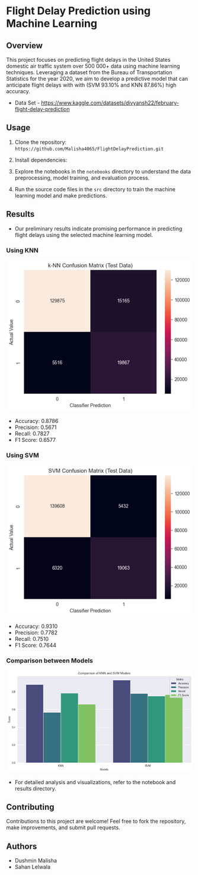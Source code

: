 # Flight Delay Prediction using Machine Learning

## Overview

This project focuses on predicting flight delays in the United States domestic air traffic system over 500 000+ data using machine learning techniques. Leveraging a dataset from the Bureau of Transportation Statistics for the year 2020, we aim to develop a predictive model that can anticipate flight delays with  with (SVM 93.10% and KNN 87.86%)  high accuracy.
- Data Set - https://www.kaggle.com/datasets/divyansh22/february-flight-delay-prediction

## Usage

1. Clone the repository:
`https://github.com/Malisha4065/FlightDelayPrediction.git`

2. Install dependencies:

3. Explore the notebooks in the `notebooks` directory to understand the data preprocessing, model training, and evaluation process.

4. Run the source code files in the `src` directory to train the machine learning model and make predictions.

## Results

- Our preliminary results indicate promising performance in predicting flight delays using the selected machine learning model.

### Using KNN
![KNN_results](./images/KNNConfutionMatrtix.png) 

- Accuracy: 0.8786
- Precision: 0.5671
- Recall: 0.7827
- F1 Score: 0.6577

### Using SVM
![SVM_Results](./images/SVMConfusionMatrix.png)

- Accuracy: 0.9310
- Precision: 0.7782
- Recall: 0.7510
- F1 Score: 0.7644



### Comparison between Models
![Comparison](./images/comparison.png)

- For detailed analysis and visualizations, refer to the notebook and results directory.

## Contributing

Contributions to this project are welcome! Feel free to fork the repository, make improvements, and submit pull requests.


## Authors

- Dushmin Malisha
- Sahan Lelwala 
